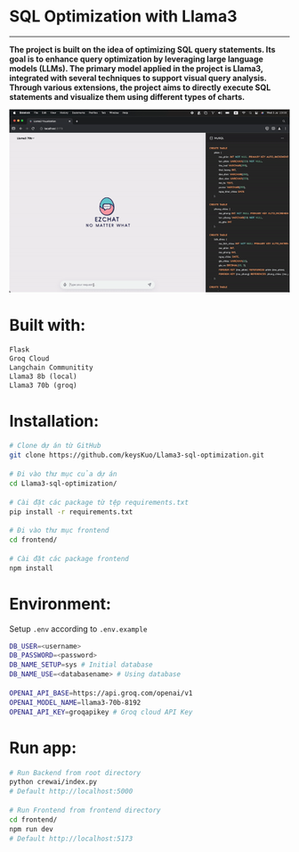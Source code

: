 


# SQL Optimization with Llama3
---

**The project is built on the idea of optimizing SQL query statements. Its goal is to enhance query optimization by leveraging large language models (LLMs). The primary model applied in the project is Llama3, integrated with several techniques to support visual query analysis. Through various extensions, the project aims to directly execute SQL statements and visualize them using different types of charts.**


<div align="center">
  <img width="1200" src="./frontend/public/demo.gif" alt="Demo" />
</div>


# Built with:
    Flask
    Groq Cloud
    Langchain Communitity
    Llama3 8b (local)
    Llama3 70b (groq)

# Installation:

```bash
# Clone dự án từ GitHub
git clone https://github.com/keysKuo/Llama3-sql-optimization.git

# Đi vào thư mục của dự án
cd Llama3-sql-optimization/

# Cài đặt các package từ tệp requirements.txt
pip install -r requirements.txt

# Đi vào thư mục frontend
cd frontend/

# Cài đặt các package frontend
npm install
```

# Environment:
Setup ``.env`` according to ``.env.example`` 

```sh
DB_USER=<username>
DB_PASSWORD=<password>
DB_NAME_SETUP=sys # Initial database
DB_NAME_USE=<databasename> # Using database

OPENAI_API_BASE=https://api.groq.com/openai/v1
OPENAI_MODEL_NAME=llama3-70b-8192
OPENAI_API_KEY=groqapikey # Groq cloud API Key
```

# Run app:

```bash
# Run Backend from root directory
python crewai/index.py 
# Default http://localhost:5000

# Run Frontend from frontend directory
cd frontend/
npm run dev 
# Default http://localhost:5173
```

